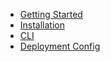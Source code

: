 - [Getting Started](getting-started)
- [Installation](installation)
- [CLI](cli)
- [Deployment Config](deployment-configuration)
